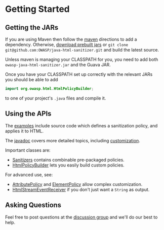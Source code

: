# Getting Started

## Getting the JARs

If you are using Maven then follow the [maven](maven.md) directions to
add a dependency.  Otherwise,
[download prebuilt jars](https://search.maven.org/#artifactdetails%7Ccom.googlecode.owasp-java-html-sanitizer%7Cowasp-java-html-sanitizer%7C20160413.1%7Cjar)
or `git clone git@github.com:OWASP/java-html-sanitizer.git` and build
the latest source.

Unless maven is managing your CLASSPATH for you, you need to add both `owasp-java-html-sanitizer.jar` and the
Guava JAR.

Once you have your CLASSPATH set up correctly with the relevant JARs
you should be able to add

```Java
import org.owasp.html.HtmlPolicyBuilder;
```

to one of your project's `.java` files and compile it.

## Using the APIs

The
[examples](https://github.com/OWASP/java-html-sanitizer/tree/master/src/main/java/org/owasp/html/examples)
include source code which defines a sanitization policy, and applies
it to HTML.

The
[javadoc](http://javadoc.io/doc/com.googlecode.owasp-java-html-sanitizer/owasp-java-html-sanitizer/latest/)
covers more detailed topics, including
[customization](http://static.javadoc.io/com.googlecode.owasp-java-html-sanitizer/owasp-java-html-sanitizer/latest/org/owasp/html/HtmlPolicyBuilder.html).

Important classes are:

  * [Sanitizers](http://static.javadoc.io/com.googlecode.owasp-java-html-sanitizer/owasp-java-html-sanitizer/latest/org/owasp/html/Sanitizers.html) contains combinable pre-packaged policies.
  * [HtmlPolicyBuilder](http://static.javadoc.io/com.googlecode.owasp-java-html-sanitizer/owasp-java-html-sanitizer/latest/org/owasp/html/HtmlPolicyBuilder.html) lets you easily build custom policies.

For advanced use, see:
  * [AttributePolicy](http://static.javadoc.io/com.googlecode.owasp-java-html-sanitizer/owasp-java-html-sanitizer/latest/org/owasp/html/AttributePolicy.html) and [ElementPolicy](http://static.javadoc.io/com.googlecode.owasp-java-html-sanitizer/owasp-java-html-sanitizer/latest/org/owasp/html/ElementPolicy.html) allow complex customization.
  * [HtmlStreamEventReceiver](http://static.javadoc.io/com.googlecode.owasp-java-html-sanitizer/owasp-java-html-sanitizer/latest/org/owasp/html/HtmlStreamEventReceiver.html) if you don't just want a `String` as output.

## Asking Questions

Feel free to post questions at the
[discussion group](http://groups.google.com/group/owasp-java-html-sanitizer-support)
and we'll do our best to help.
